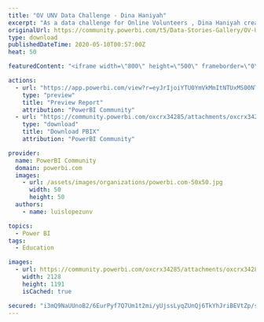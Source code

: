 ```yaml
---
title: "OV UNV Data Challenge - Dina Haniyah"
excerpt: "As a data challenge for Online Volunteers , Dina Haniyah created a report to represent the geographical mobilization and demographics of United"
originalUrl: https://community.powerbi.com/t5/Data-Stories-Gallery/OV-UNV-Data-Challenge-Dina-Haniyah/m-p/1082664
type: download
publishedDateTime: 2020-05-10T00:57:00Z
heat: 50

featuredContent: "<iframe width=\"800\" height=\"500\" frameborder=\"0\" src=\"https://app.powerbi.com/view?r=eyJrIjoiNTdjYzU4YjItYmNmYS00MzIyLWFjZDctNjNlZWQwMzQ2ZDRlIiwidCI6ImI0MThjNGZiLTBiYjQtNDBkMy1iYmIwLWIwMzI1YmQ5ZDA4ZiIsImMiOjEwfQ%3D%3D\"></iframe>"

actions:
  - url: "https://app.powerbi.com/view?r=eyJrIjoiYTU0YmVkMmItNTUxMS00NTBiLWIyNmItMTM5NjliZmU1NDJiIiwidCI6ImIzZTVkYjVlLTI5NDQtNDgzNy05OWY1LTc0ODhhY2U1NDMxOSIsImMiOjh9"
    type: "preview"
    title: "Preview Report"
    attribution: "PowerBI Community"
  - url: "https://community.powerbi.com/oxcrx34285/attachments/oxcrx34285/DataStoriesGallery/3917/2/OV%20UNV%20Data%20Challenge%20-%20Dina%20Haniyah.pbix"
    type: "download"
    title: "Download PBIX"
    attribution: "PowerBI Community"

provider:
  name: PowerBI Community
  domain: powerbi.com
  images:
    - url: /assets/images/organizations/powerbi.com-50x50.jpg
      width: 50
      height: 50
  authors:
    - name: luislopezunv

topics:
  - Power BI
tags:
  - Education

images:
  - url: https://community.powerbi.com/oxcrx34285/attachments/oxcrx34285/DataStoriesGallery/3917/1/DinaHaniyah_OV_UNV_DataChallenge.jpg
    width: 2128
    height: 1191
    isCached: true

secured: "i3mQ9NaUUnoB2/6EurPyf7Q7Um1t2mi/yUjssLyqZUnQj6TkYhJriBEVtZp/sCmQZ83IztGYQIrpR1mxRo9Og/aTKKBEBJwq6OkqQXJe9HwhhAeUElvVfFLVkzwNQnZTk8tI+cprBPiiL8pGyJQdVhjBqju6qL/YS8U+4J6V8l/LPn8ZNBrZlMiNiyjJUHvWVf7XOpzhC5yMspFbiEYGrXtszTClo3hpZq8p9UAEUfw8HEPI0XPBYkVMLL4woo1KJB6OuEWd86dm2d0s2NCnY1DchTTXgOVW7YFKl7ic26LTXTpsUQHb2lUjLiMJi9uCD5L9u3UVwf8PkzDkJrlGBzxtsCuVMymW5M+suQ6ejh6dZMNeoS4t0GRxcrysAbvERgqzFgIjhOxcDre5KIQyyg==;kErJMvVocDuS+EdPNUBNgg=="
---
```


